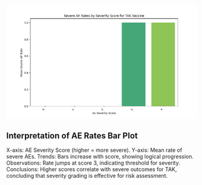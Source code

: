 
![AE Rates Bar Plot](../plots/ae_rates_bar.png)

## Interpretation of AE Rates Bar Plot
X-axis: AE Severity Score (higher = more severe).
Y-axis: Mean rate of severe AEs.
Trends: Bars increase with score, showing logical progression.
Observations: Rate jumps at score 3, indicating threshold for severity.
Conclusions: Higher scores correlate with severe outcomes for TAK, concluding that severity grading is effective for risk assessment.
